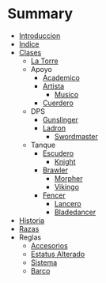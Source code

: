 # Summary

* [Introduccion](README.md)
* [Indice](SUMMARY.md)
* [Clases](Clases/Clases.md)
  * [La Torre](Clases/La_Torre.md)
  * Apoyo
    * [Academico](Clases/Apoyo/Academico.md)
    * [Artista](Clases/Apoyo/Artista.md)
      * [Musico](Clases/Apoyo/Musico.md)
    * [Cuerdero](Clases/Apoyo/Cuerdero.md)
  * DPS
    * [Gunslinger](Clases/DPS/Gunslinger.md)
    * [Ladron](Clases/DPS/Ladron.md)
      * [Swordmaster](Clases/DPS/Swordmaster.md)
  * Tanque
    * [Escudero](Clases/Tanque/Escudero.md)
      * [Knight](Clases/Tanque/Knight.md)
    * [Brawler](Clases/Tanque/Brawler.md)
      * [Morpher](Clases/Tanque/Morpher.md)
      * [Vikingo](Clases/Tanque/Vikingo.md)
    * [Fencer](Clases/Tanque/Fencer.md)
      * [Lancero](Clases/Tanque/Lancero.md)
      * [Bladedancer](Clases/Tanque/Bladedancer.md)
* [Historia](Historia/Almirantes.md)
* [Razas](Historia/Razas.md)
* Reglas
  * [Accesorios](Rules/Accesorios.md)
  * [Estatus Alterado](Rules/Est_Alt.md)
  * [Sistema](Rules/Sistema.md)
  * [Barco](Rules/barco.md)